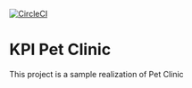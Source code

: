 [![CircleCI](https://circleci.com/gh/jekafortuna/kpi-pet-clinic.svg?style=svg)](https://circleci.com/gh/jekafortuna/kpi-pet-clinic)

# KPI Pet Clinic
This project is a sample realization of Pet Clinic
